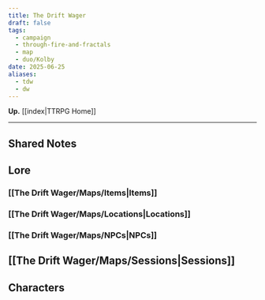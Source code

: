 ```yaml
---
title: The Drift Wager
draft: false
tags:
  - campaign
  - through-fire-and-fractals
  - map
  - duo/Kolby
date: 2025-06-25
aliases:
  - tdw
  - dw
---
```

**Up.** [[index|TTRPG Home]]

---

## Shared Notes



## Lore

### [[The Drift Wager/Maps/Items|Items]]

### [[The Drift Wager/Maps/Locations|Locations]]

### [[The Drift Wager/Maps/NPCs|NPCs]]

## [[The Drift Wager/Maps/Sessions|Sessions]]


## Characters
